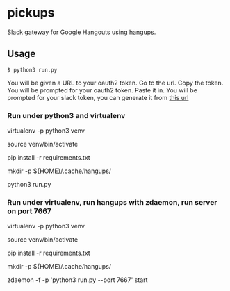 # pickups

Slack gateway for Google Hangouts using
[hangups](https://github.com/tdryer/hangups).

## Usage

`$ python3 run.py`

You will be given a URL to your oauth2 token.  Go to the url.  Copy the token.
You will be prompted for your oauth2 token.  Paste it in.
You will be prompted for your slack token, you can generate it from 
[this url](https://api.slack.com/docs/oauth-test-tokens#test_token_generator)

### Run under python3 and virtualenv

virtualenv -p python3 venv

source venv/bin/activate

pip install -r requirements.txt

mkdir -p ${HOME}/.cache/hangups/

python3 run.py

### Run under virtualenv, run hangups with zdaemon, run server on port 7667

virtualenv -p python3 venv

source venv/bin/activate

pip install -r requirements.txt

mkdir -p ${HOME}/.cache/hangups/

zdaemon -f -p 'python3 run.py --port 7667' start
